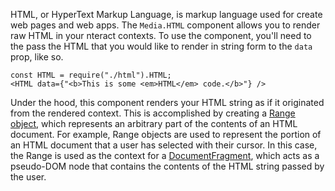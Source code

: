 HTML, or HyperText Markup Language, is markup language used for create web pages and web apps. The `Media.HTML` component allows you to render raw HTML in your nteract contexts. To use the component, you'll need to the pass the HTML that you would like to render in string form to the `data` prop, like so.

```
const HTML = require("./html").HTML;
<HTML data={"<b>This is some <em>HTML</em> code.</b>"} />
```

Under the hood, this component renders your HTML string as if it originated from the rendered context. This is accomplished by creating a [Range object](https://developer.mozilla.org/en-US/docs/Web/API/Range), which represents an arbitrary part of the contents of an HTML document. For example, Range objects are used to represent the portion of an HTML document that a user has selected with their cursor. In this case, the Range is used as the context for a [DocumentFragment](https://developer.mozilla.org/en-US/docs/Web/API/DocumentFragment), which acts as a pseudo-DOM node that contains the contents of the HTML string passed by the user.